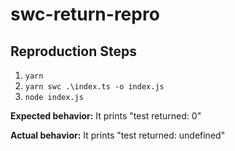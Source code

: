 # swc-return-repro

## Reproduction Steps

1. `yarn`
2. `yarn swc .\index.ts -o index.js`
3. `node index.js`

**Expected behavior:** It prints "test returned: 0"

**Actual behavior:** It prints "test returned: undefined"
